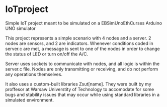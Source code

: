 # IoTproject
Simple IoT project meant to be simulated on a EBSimUnoEthCurses Arduino UNO simulator

This project represents a simple scenario with 4 nodes and a server. 2 nodes are sensors, and 2 are indicators. Whenever conditions coded in server.c are met, a message 
is sent to one of the nodes in order to change the status of LED or turn on/off the A/C. 

Server uses sockets to communicate with nodes, and all logic is within the server.c file. Nodes are only transmitting or receiving, and do not perform any operations themselves.

It also uses a custom-built libraries Zsut[name]. They were built by my proffesor at Warsaw Universtity of Technology to accomodate for some bugs and stability issues that may occur while using standard libraries in a simulated environment.
